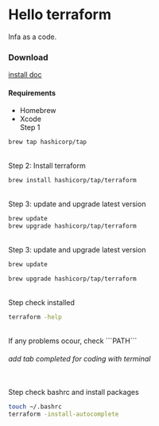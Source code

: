 # Hello terraform

Infa as a code.

### Download

[install doc](https://developer.hashicorp.com/terraform/tutorials/docker-get-started/install-cli)

#### Requirements

- Homebrew
- Xcode
  </br>
  Step 1
  </br>

```bash
brew tap hashicorp/tap
```

</br>
Step 2: Install terraform
</br>

```bash
brew install hashicorp/tap/terraform
```
</br>
Step 3: update and upgrade latest version
</br>

```bash
brew update
brew upgrade hashicorp/tap/terraform
```

</br>
Step 3: update and upgrade latest version
</br>

```bash
brew update

brew upgrade hashicorp/tap/terraform

```

</br>
Step check installed
</br>

```bash
terraform -help

```

</br>
If any problems ocour, check  
```PATH```


###### add tab completed for coding with terminal

</br>
Step check bashrc and install packages
</br>

```bash
touch ~/.bashrc
terraform -install-autocomplete

```

